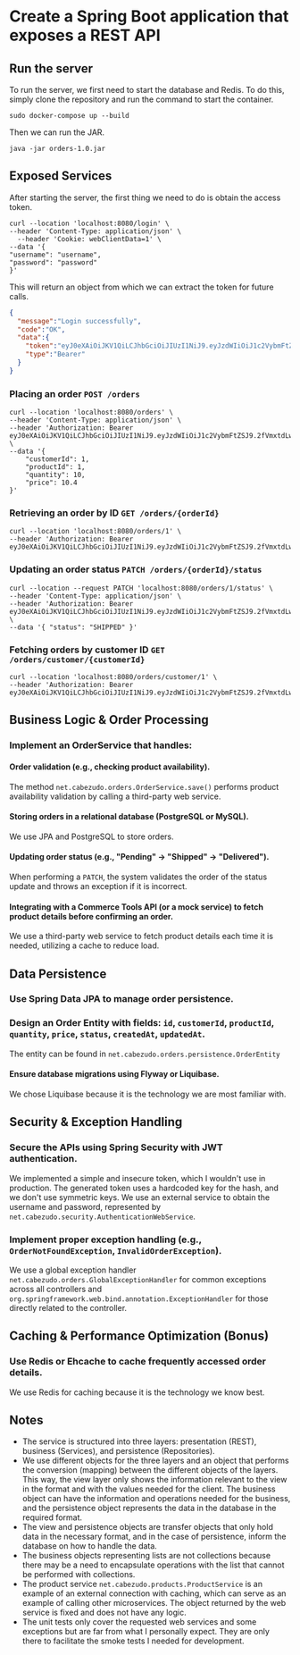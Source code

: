 # Create a Spring Boot application that exposes a REST API

## Run the server
To run the server, we first need to start the database and Redis. To do this, simply clone the repository and run the command to start the container.

```sudo docker-compose up --build```

Then we can run the JAR.

```java -jar orders-1.0.jar```

## Exposed Services

After starting the server, the first thing we need to do is obtain the access token.    

```shell
curl --location 'localhost:8080/login' \
--header 'Content-Type: application/json' \
  --header 'Cookie: webClientData=1' \
--data '{
"username": "username",
"password": "password"
}'
```
This will return an object from which we can extract the token for future calls.
```json
{
  "message":"Login successfully",
  "code":"OK",
  "data":{
    "token":"eyJ0eXAiOiJKV1QiLCJhbGciOiJIUzI1NiJ9.eyJzdWIiOiJ1c2VybmFtZSJ9.2fVmxtdLwTtI_cRffjxKuYqvUgMn6zAA1CGObM5tdOE",
    "type":"Bearer"
  }
}
```

### Placing an order `POST /orders`
```shell
curl --location 'localhost:8080/orders' \
--header 'Content-Type: application/json' \
--header 'Authorization: Bearer eyJ0eXAiOiJKV1QiLCJhbGciOiJIUzI1NiJ9.eyJzdWIiOiJ1c2VybmFtZSJ9.2fVmxtdLwTtI_cRffjxKuYqvUgMn6zAA1CGObM5tdOE' \
--data '{
    "customerId": 1,
    "productId": 1,
    "quantity": 10,
    "price": 10.4
}'
```
### Retrieving an order by ID `GET /orders/{orderId}`
```shell
curl --location 'localhost:8080/orders/1' \
--header 'Authorization: Bearer eyJ0eXAiOiJKV1QiLCJhbGciOiJIUzI1NiJ9.eyJzdWIiOiJ1c2VybmFtZSJ9.2fVmxtdLwTtI_cRffjxKuYqvUgMn6zAA1CGObM5tdOE'
```
### Updating an order status `PATCH /orders/{orderId}/status`
```shell
curl --location --request PATCH 'localhost:8080/orders/1/status' \
--header 'Content-Type: application/json' \
--header 'Authorization: Bearer eyJ0eXAiOiJKV1QiLCJhbGciOiJIUzI1NiJ9.eyJzdWIiOiJ1c2VybmFtZSJ9.2fVmxtdLwTtI_cRffjxKuYqvUgMn6zAA1CGObM5tdOE' \
--data '{ "status": "SHIPPED" }'
```
### Fetching orders by customer ID `GET /orders/customer/{customerId}`
```shell
curl --location 'localhost:8080/orders/customer/1' \
--header 'Authorization: Bearer eyJ0eXAiOiJKV1QiLCJhbGciOiJIUzI1NiJ9.eyJzdWIiOiJ1c2VybmFtZSJ9.2fVmxtdLwTtI_cRffjxKuYqvUgMn6zAA1CGObM5tdOE'
```
## Business Logic & Order Processing
### Implement an **OrderService** that handles:
#### Order validation (e.g., checking product availability).
The method `net.cabezudo.orders.OrderService.save()` performs product availability validation by calling a third-party web service.
#### Storing orders in a relational database (PostgreSQL or MySQL).
We use JPA and PostgreSQL to store orders.
#### Updating order status (e.g., "Pending" → "Shipped" → "Delivered").
When performing a `PATCH`, the system validates the order of the status update and throws an exception if it is incorrect.
#### Integrating with a **Commerce Tools API** (or a mock service) to fetch product details before confirming an order.
We use a third-party web service to fetch product details each time it is needed, utilizing a cache to reduce load.
## Data Persistence
### Use **Spring Data JPA** to manage order persistence.
### Design an **Order Entity** with fields: `id`, `customerId`, `productId`, `quantity`, `price`, `status`, `createdAt`, `updatedAt`.
The entity can be found in `net.cabezudo.orders.persistence.OrderEntity`
#### Ensure database migrations using **Flyway** or **Liquibase**.
We chose Liquibase because it is the technology we are most familiar with.
## Security & Exception Handling
### Secure the APIs using **Spring Security** with JWT authentication.
We implemented a simple and insecure token, which I wouldn't use in production. The generated token uses a hardcoded key for the hash, and we don't use symmetric keys. We use an external service to obtain the username and password, represented by `net.cabezudo.security.AuthenticationWebService`.
### Implement proper **exception handling** (e.g., `OrderNotFoundException`, `InvalidOrderException`).
We use a global exception handler `net.cabezudo.orders.GlobalExceptionHandler` for common exceptions across all controllers and `org.springframework.web.bind.annotation.ExceptionHandler` for those directly related to the controller.
## Caching & Performance Optimization (Bonus)
### Use **Redis** or **Ehcache** to cache frequently accessed order details.
We use Redis for caching because it is the technology we know best.

## Notes
* The service is structured into three layers: presentation (REST), business (Services), and persistence (Repositories).
* We use different objects for the three layers and an object that performs the conversion (mapping) between the different objects of the layers. This way, the view layer only shows the information relevant to the view in the format and with the values needed for the client. The business object can have the information and operations needed for the business, and the persistence object represents the data in the database in the required format.
* The view and persistence objects are transfer objects that only hold data in the necessary format, and in the case of persistence, inform the database on how to handle the data.
* The business objects representing lists are not collections because there may be a need to encapsulate operations with the list that cannot be performed with collections.
* The product service `net.cabezudo.products.ProductService` is an example of an external connection with caching, which can serve as an example of calling other microservices. The object returned by the web service is fixed and does not have any logic.
* The unit tests only cover the requested web services and some exceptions but are far from what I personally expect. They are only there to facilitate the smoke tests I needed for development.